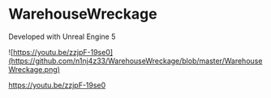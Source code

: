 # WarehouseWreckage

Developed with Unreal Engine 5

![https://youtu.be/zzjpF-19se0](https://github.com/n1nj4z33/WarehouseWreckage/blob/master/WarehouseWreckage.png)

https://youtu.be/zzjpF-19se0
